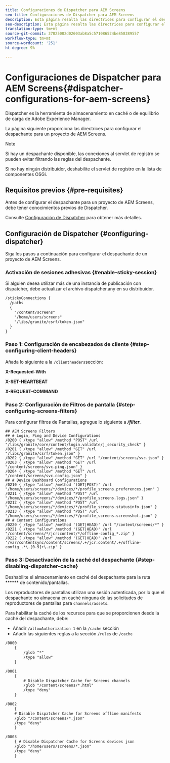 ```yaml
---
title: Configuraciones de Dispatcher para AEM Screens
seo-title: Configuraciones de Dispatcher para AEM Screens
description: Esta página resalta las directrices para configurar el despachante de un proyecto de AEM Screens.
seo-description: Esta página resalta las directrices para configurar el despachante de un proyecto de AEM Screens.
translation-type: tm+mt
source-git-commit: 37025002d02603ab8a5c571086524be858389557
workflow-type: tm+mt
source-wordcount: '251'
ht-degree: 9%

---
```



# Configuraciones de Dispatcher para AEM Screens{#dispatcher-configurations-for-aem-screens}

Dispatcher es la herramienta de almacenamiento en caché o de equilibrio de carga de Adobe Experience Manager.

La página siguiente proporciona las directrices para configurar el despachante para un proyecto de AEM Screens.

>[!NOTE]
>
>Si hay un despachante disponible, las conexiones al servlet de registro se pueden evitar filtrando las reglas del despachante.
>
>Si no hay ningún distribuidor, deshabilite el servlet de registro en la lista de componentes OSGi.

## Requisitos previos {#pre-requisites}

Antes de configurar el despachante para un proyecto de AEM Screens, debe tener conocimientos previos de Dispatcher.

Consulte [Configuración de Dispatcher](https://docs.adobe.com/content/help/es-ES/experience-manager-dispatcher/using/configuring/dispatcher-configuration.html) para obtener más detalles.

## Configuración de Dispatcher {#configuring-dispatcher}

Siga los pasos a continuación para configurar el despachante de un proyecto de AEM Screens.

### Activación de sesiones adhesivas {#enable-sticky-session}

Si alguien desea utilizar más de una instancia de publicación con dispatcher, debe actualizar el archivo dispatcher.any en su distribuidor.

```xml
/stickyConnections {
  /paths
  {
    "/content/screens"
    "/home/users/screens"
    "/libs/granite/csrf/token.json"
  }
}
```

### Paso 1: Configuración de encabezados de cliente {#step-configuring-client-headers}

Añada lo siguiente a la `/clientheaders`sección:

**X-Requested-With**

**X-SET-HEARTBEAT**

**X-REQUEST-COMMAND**

### Paso 2: Configuración de Filtros de pantalla {#step-configuring-screens-filters}

Para configurar filtros de Pantallas, agregue lo siguiente a ***/filter***.

```
## AEM Screens Filters
## # Login, Ping and Device Configurations
/0200 { /type "allow" /method "POST" /url "/libs/granite/core/content/login.validate/j_security_check" }
/0201 { /type "allow" /method "GET" /url "/libs/granite/csrf/token.json" }
/0202 { /type "allow" /method "GET" /url "/content/screens/svc.json" }
/0203 { /type "allow" /method "GET" /url "/content/screens/svc.ping.json" }
/0204 { /type "allow" /method "GET" /url "/content/screens/svc.config.json" }
## # Device Dashboard Configurations
/0210 { /type "allow" /method '(GET|POST)' /url "/home/users/screens/*/devices/*/profile_screens.preferences.json" }
/0211 { /type "allow" /method "POST" /url "/home/users/screens/*/devices/*/profile_screens.logs.json" }
/0212 { /type "allow" /method "POST" /url "/home/users/screens/*/devices/*/profile_screens.statusinfo.json" }
/0213 { /type "allow" /method "POST" /url "/home/users/screens/*/devices/*/profile_screens.screenshot.json" }
## # Content Configurations
/0220 { /type "allow" /method '(GET|HEAD)' /url "/content/screens/*" }
/0221 { /type "allow" /method '(GET|HEAD)' /url "/content/screens/*/jcr:content/*/offline-config_*.zip" }
/0222 { /type "allow" /method '(GET|HEAD)' /url '/var/contentsync/content/screens/.+/jcr:content/.+/offline-config_.*\.[0-9]+\.zip' }
```

### Paso 3: Desactivación de la caché del despachante {#step-disabling-dispatcher-cache}

Deshabilite el almacenamiento en caché del despachante para la ruta ****** de contenido/pantallas.

Los reproductores de pantallas utilizan una sesión autenticada, por lo que el despachante no almacena en caché ninguna de las solicitudes de reproductores de pantallas para `channels/assets`.

Para habilitar la caché de los recursos para que se proporcionen desde la caché del despachante, debe:

* Añadir `/allowAuthorization 1` en la `/cache` sección
* Añadir las siguientes reglas a la sección `/rules` de `/cache`

```xml
/0000
    {
        /glob "*"
        /type "allow"
    }   

/0001
    {
        # Disable Dispatcher Cache for Screens channels
        /glob "/content/screens/*.html"
        /type "deny" 
    }

/0002
    {
    # Disable Dispatcher Cache for Screens offline manifests
    /glob "/content/screens/*.json"
    /type "deny"
    }

/0003
    { # Disable Dispatcher Cache for Screens devices json 
    /glob "/home/users/screens/*.json"
    /type "deny"
    }
```
